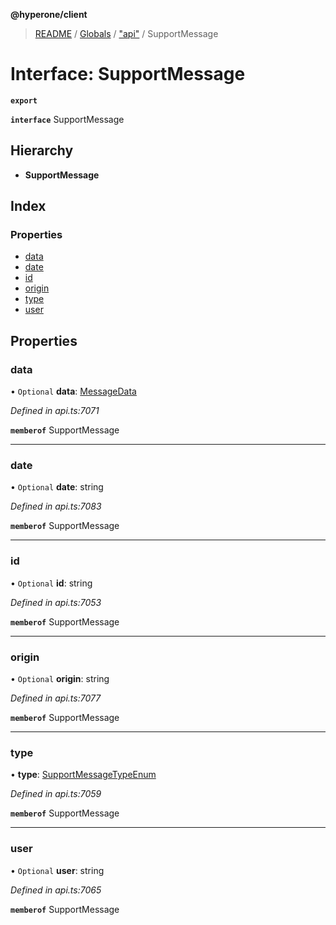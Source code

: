 **@hyperone/client**

> [README](../README.md) / [Globals](../globals.md) / ["api"](../modules/_api_.md) / SupportMessage

# Interface: SupportMessage

**`export`** 

**`interface`** SupportMessage

## Hierarchy

* **SupportMessage**

## Index

### Properties

* [data](_api_.supportmessage.md#data)
* [date](_api_.supportmessage.md#date)
* [id](_api_.supportmessage.md#id)
* [origin](_api_.supportmessage.md#origin)
* [type](_api_.supportmessage.md#type)
* [user](_api_.supportmessage.md#user)

## Properties

### data

• `Optional` **data**: [MessageData](_api_.messagedata.md)

*Defined in api.ts:7071*

**`memberof`** SupportMessage

___

### date

• `Optional` **date**: string

*Defined in api.ts:7083*

**`memberof`** SupportMessage

___

### id

• `Optional` **id**: string

*Defined in api.ts:7053*

**`memberof`** SupportMessage

___

### origin

• `Optional` **origin**: string

*Defined in api.ts:7077*

**`memberof`** SupportMessage

___

### type

•  **type**: [SupportMessageTypeEnum](../enums/_api_.supportmessagetypeenum.md)

*Defined in api.ts:7059*

**`memberof`** SupportMessage

___

### user

• `Optional` **user**: string

*Defined in api.ts:7065*

**`memberof`** SupportMessage
